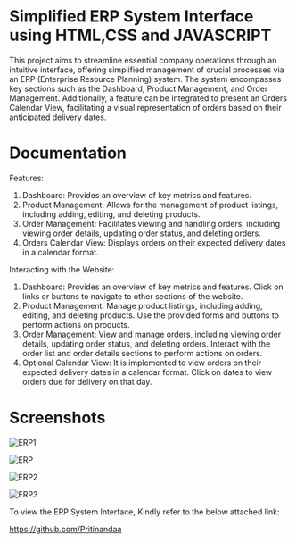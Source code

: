 # Simplified ERP System Interface using HTML,CSS and JAVASCRIPT

This project aims to streamline essential company operations through an intuitive interface, offering simplified management of crucial processes via an ERP (Enterprise Resource Planning) system. The system encompasses key sections such as the Dashboard, Product Management, and Order Management. Additionally, a feature can be integrated to present an Orders Calendar View, facilitating a visual representation of orders based on their anticipated delivery dates.

# Documentation

Features:

1. Dashboard: Provides an overview of key metrics and features.
2. Product Management: Allows for the management of product listings, including adding, editing, and deleting products.
3. Order Management: Facilitates viewing and handling orders, including viewing order details, updating order status, and deleting orders.
4. Orders Calendar View: Displays orders on their expected delivery dates in a calendar format.

Interacting with the Website:

1. Dashboard: Provides an overview of key metrics and features. Click on links or buttons to navigate to other sections of the website.
2. Product Management: Manage product listings, including adding, editing, and deleting products. Use the provided forms and buttons to perform actions on products.
3. Order Management: View and manage orders, including viewing order details, updating order status, and deleting orders. Interact with the order list and order details sections to perform actions on orders.
4. Optional Calendar View: It is implemented to view orders on their expected delivery dates in a calendar format. Click on dates to view orders due for delivery on that day.

# Screenshots


![ERP1](https://github.com/Bishal-Jena04/entnt/assets/136837415/b11bf421-a9bf-4eb8-8936-7570397cb198)

![ERP](https://github.com/Bishal-Jena04/entnt/assets/136837415/40451c8d-5c0b-49b4-95e6-a1340bcf4201)

![ERP2](https://github.com/Bishal-Jena04/entnt/assets/136837415/c6607990-3ea1-4137-bc65-dd1b34384d63)

![ERP3](https://github.com/Bishal-Jena04/entnt/assets/136837415/90c2e421-0c51-4560-8c38-cc95c49a3fc3)


To view the ERP System Interface, Kindly refer to the below attached link:

https://github.com/Pritinandaa


